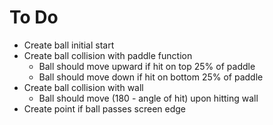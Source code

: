 # To Do

* Create ball initial start
* Create ball collision with paddle function
    * Ball should move upward if hit on top 25% of paddle
    * Ball should move down if hit on bottom 25% of paddle
* Create ball collision with wall
    * Ball should move (180 - angle of hit) upon hitting wall
* Create point if ball passes screen edge


